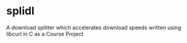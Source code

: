 # splidl
A download splitter which accelerates download speeds written using libcurl in C as a Course Project

